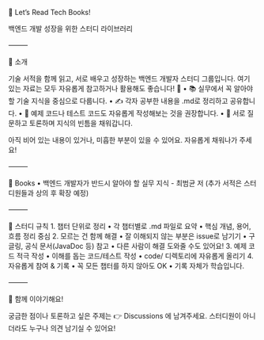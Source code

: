 📖 Let’s Read Tech Books!

백엔드 개발 성장을 위한 스터디 라이브러리 


⸻

🧭 소개

기술 서적을 함께 읽고, 서로 배우고 성장하는 백엔드 개발자 스터디 그룹입니다.
여기 있는 자료는 모두 자유롭게 참고하거나 활용해도 좋습니다! 🙌
	•	📚 실무에서 꼭 알아야 할 기술 지식을 중심으로 다룹니다.
	•	✍️ 각자 공부한 내용을 .md로 정리하고 공유합니다.
	•	🧪 예제 코드나 테스트 코드도 자유롭게 작성해보는 것을 권장합니다.
	•	🤝 서로 질문하고 토론하며 지식의 빈틈을 채워갑니다.

아직 비어 있는 내용이 있거나, 미흡한 부분이 있을 수 있어요. 자유롭게 채워나가 주세요!

⸻

📘 Books
	•	백엔드 개발자가 반드시 알아야 할 실무 지식 - 최범균 저
(추가 서적은 스터디원들과 상의 후 확장 예정)

⸻

📌 스터디 규칙
	1.	챕터 단위로 정리
	•	각 챕터별로 .md 파일로 요약
	•	핵심 개념, 용어, 흐름 정리 중심
	2.	모르는 건 함께 해결
	•	잘 이해되지 않는 부분은 issue로 남기기
	•	구글링, 공식 문서(JavaDoc 등) 참고
	•	다른 사람이 해결 도와줄 수도 있어요!
	3.	예제 코드 적극 작성
	•	이해를 돕는 코드/테스트 작성
	•	code/ 디렉토리에 자유롭게 올리기
	4.	자유롭게 참여 & 기록
	•	꼭 모든 챕터를 하지 않아도 OK
	•	기록 자체가 학습입니다.

⸻

💬 함께 이야기해요!

궁금한 점이나 토론하고 싶은 주제는
👉 Discussions 에 남겨주세요.
스터디원이 아니더라도 누구나 의견 남기실 수 있어요!
